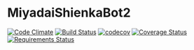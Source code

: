 # MiyadaiShienkaBot2

[![Code Climate](https://codeclimate.com/github/korosuke613/MiyadaiShienkaBot2/badges/gpa.svg)](https://codeclimate.com/github/korosuke613/MiyadaiShienkaBot2)
[![Build Status](https://travis-ci.org/korosuke613/MiyadaiShienkaBot2.svg?branch=master)](https://travis-ci.org/korosuke613/MiyadaiShienkaBot2)
[![codecov](https://codecov.io/gh/korosuke613/MiyadaiShienkaBot2/branch/master/graph/badge.svg)](https://codecov.io/gh/korosuke613/MiyadaiShienkaBot2)
[![Coverage Status](https://coveralls.io/repos/github/korosuke613/MiyadaiShienkaBot2/badge.svg?branch=master)](https://coveralls.io/github/korosuke613/MiyadaiShienkaBot2?branch=master)
[![Requirements Status](https://requires.io/github/korosuke613/MiyadaiShienkaBot2/requirements.svg?branch=master)](https://requires.io/github/korosuke613/MiyadaiShienkaBot2/requirements/?branch=master)
